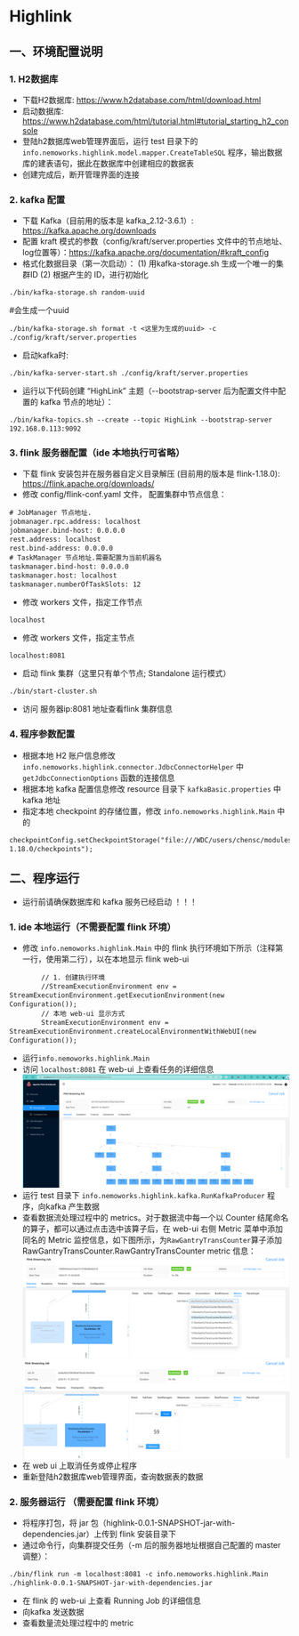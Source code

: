 # Highlink

## 一、环境配置说明

### 1. H2数据库

- 下载H2数据库: https://www.h2database.com/html/download.html 
- 启动数据库: https://www.h2database.com/html/tutorial.html#tutorial_starting_h2_console
- 登陆h2数据库web管理界面后，运行 test 目录下的 `info.nemoworks.highlink.model.mapper.CreateTableSQL` 程序，输出数据库的建表语句，据此在数据库中创建相应的数据表
- 创建完成后，断开管理界面的连接

### 2. kafka 配置
- 下载 Kafka（目前用的版本是 kafka_2.12-3.6.1）: https://kafka.apache.org/downloads
- 配置 kraft 模式的参数（config/kraft/server.properties 文件中的节点地址、log位置等）：https://kafka.apache.org/documentation/#kraft_config
- 格式化数据目录（第一次启动）： (1) 用kafka-storage.sh 生成一个唯一的集群ID (2) 根据产生的 ID，进行初始化
```
./bin/kafka-storage.sh random-uuid
```
 #会生成一个uuid
```
./bin/kafka-storage.sh format -t <这里为生成的uuid> -c ./config/kraft/server.properties
```
- 启动kafka时: 
```
./bin/kafka-server-start.sh ./config/kraft/server.properties
```
- 运行以下代码创建 “HighLink” 主题（--bootstrap-server 后为配置文件中配置的 kafka 节点的地址）：
```
./bin/kafka-topics.sh --create --topic HighLink --bootstrap-server 192.168.0.113:9092 
```

### 3. flink 服务器配置（ide 本地执行可省略）
- 下载 flink 安装包并在服务器自定义目录解压 (目前用的版本是 flink-1.18.0): https://flink.apache.org/downloads/
- 修改 config/flink-conf.yaml 文件， 配置集群中节点信息：
```
# JobManager 节点地址.
jobmanager.rpc.address: localhost
jobmanager.bind-host: 0.0.0.0
rest.address: localhost
rest.bind-address: 0.0.0.0
# TaskManager 节点地址.需要配置为当前机器名
taskmanager.bind-host: 0.0.0.0
taskmanager.host: localhost
taskmanager.numberOfTaskSlots: 12
```
- 修改 workers 文件，指定工作节点
```agsl
localhost
```
- 修改 workers 文件，指定主节点
```agsl
localhost:8081
```
- 启动 flink 集群（这里只有单个节点; Standalone 运行模式）
```
./bin/start-cluster.sh 
```
- 访问 服务器ip:8081 地址查看flink 集群信息

### 4. 程序参数配置
- 根据本地 H2 账户信息修改 `info.nemoworks.highlink.connector.JdbcConnectorHelper` 中 `getJdbcConnectionOptions` 函数的连接信息
- 根据本地 kafka 配置信息修改 resource 目录下 `kafkaBasic.properties` 中 kafka 地址
- 指定本地 checkpoint 的存储位置，修改 `info.nemoworks.highlink.Main` 中的
```
checkpointConfig.setCheckpointStorage("file:///WDC/users/chensc/modules/flink-1.18.0/checkpoints");
```
## 二、程序运行
- 运行前请确保数据库和 kafka 服务已经启动 ！！！
### 1. ide 本地运行（不需要配置 flink 环境）
- 修改 `info.nemoworks.highlink.Main` 中的 flink 执行环境如下所示（注释第一行，使用第二行），以在本地显示 flink web-ui
```
        // 1. 创建执行环境
        //StreamExecutionEnvironment env = StreamExecutionEnvironment.getExecutionEnvironment(new Configuration());
        // 本地 web-ui 显示方式
        StreamExecutionEnvironment env = StreamExecutionEnvironment.createLocalEnvironmentWithWebUI(new Configuration());
```
- 运行`info.nemoworks.highlink.Main`
- 访问 `localhost:8081` 在 web-ui 上查看任务的详细信息 
![img.png](src/main/resources/static/runningJob.png)
- 运行 test 目录下 `info.nemoworks.highlink.kafka.RunKafkaProducer` 程序，向kafka 产生数据
- 查看数据流处理过程中的 metrics。对于数据流中每一个以 Counter 结尾命名的算子，都可以通过点击选中该算子后，在 web-ui 右侧 Metric 菜单中添加同名的 Metric 监控信息，如下图所示，为`RawGantryTransCounter`算子添加 RawGantryTransCounter.RawGantryTransCounter metric 信息：
![img.png](src/main/resources/static/counterMetrics.png)
![img.png](src/main/resources/static/counterMetrics2.png)
- 在 web ui 上取消任务或停止程序
- 重新登陆h2数据库web管理界面，查询数据表的数据

### 2. 服务器运行 （需要配置 flink 环境）
- 将程序打包，将 jar 包（highlink-0.0.1-SNAPSHOT-jar-with-dependencies.jar）上传到 flink 安装目录下
- 通过命令行，向集群提交任务（-m 后的服务器地址根据自己配置的 master 调整）：
```
./bin/flink run -m localhost:8081 -c info.nemoworks.highlink.Main ./highlink-0.0.1-SNAPSHOT-jar-with-dependencies.jar
```
- 在 flink 的 web-ui 上查看 Running Job 的详细信息
- 向kafka 发送数据
- 查看数量流处理过程中的 metric
